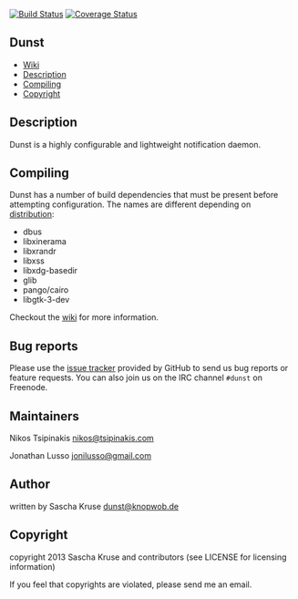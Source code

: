 [![Build Status](https://travis-ci.org/dunst-project/dunst.svg?branch=master)](https://travis-ci.org/dunst-project/dunst) [![Coverage Status](https://coveralls.io/repos/github/dunst-project/dunst/badge.svg?branch=coveralls)](https://coveralls.io/github/dunst-project/dunst?branch=master)

## Dunst

* [Wiki][wiki]
* [Description](#description)
* [Compiling](#compiling)
* [Copyright](#copyright)

## Description

Dunst is a highly configurable and lightweight notification daemon.


## Compiling

Dunst has a number of build dependencies that must be present before attempting configuration. The names are different depending on [distribution](https://github.com/dunst-project/dunst/wiki/Dependencies):

- dbus
- libxinerama
- libxrandr
- libxss
- libxdg-basedir
- glib
- pango/cairo
- libgtk-3-dev

Checkout the [wiki][wiki] for more information.

## Bug reports

Please use the [issue tracker][issue-tracker] provided by GitHub to send us bug reports or feature requests. You can also join us on the IRC channel `#dunst` on Freenode.

## Maintainers

Nikos Tsipinakis <nikos@tsipinakis.com>

Jonathan Lusso <jonilusso@gmail.com>

## Author

written by Sascha Kruse <dunst@knopwob.de>

## Copyright

copyright 2013 Sascha Kruse and contributors (see LICENSE for licensing information)

If you feel that copyrights are violated, please send me an email.

[issue-tracker]:  https://github.com/dunst-project/dunst/issues
[wiki]: https://github.com/dunst-project/dunst/wiki
